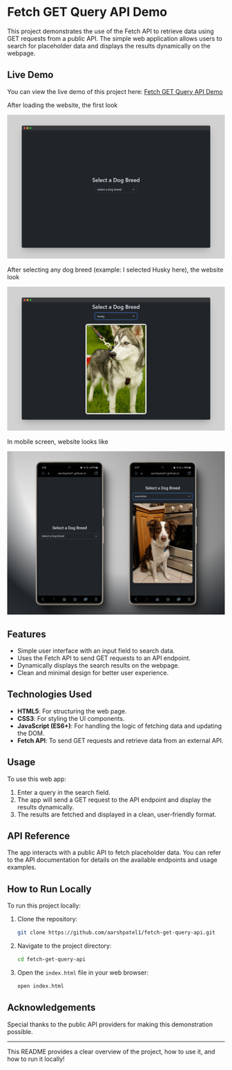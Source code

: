 # Fetch GET Query API Demo

This project demonstrates the use of the Fetch API to retrieve data using GET requests from a public API. The simple web application allows users to search for placeholder data and displays the results dynamically on the webpage.

## Live Demo

You can view the live demo of this project here: [Fetch GET Query API Demo](https://aarshpatel1.github.io/fetch-get-query-api/)

After loading the website, the first look

![Website Screenshot](screenshots/screenshot1.png)

After selecting any dog breed (example: I selected Husky here), the website look

![Website Screenshot](screenshots/screenshot2.png)

In mobile screen, website looks like

![Website Screenshot](screenshots/screenshot3.png)


## Features

- Simple user interface with an input field to search data.
- Uses the Fetch API to send GET requests to an API endpoint.
- Dynamically displays the search results on the webpage.
- Clean and minimal design for better user experience.

## Technologies Used

- **HTML5**: For structuring the web page.
- **CSS3**: For styling the UI components.
- **JavaScript (ES6+)**: For handling the logic of fetching data and updating the DOM.
- **Fetch API**: To send GET requests and retrieve data from an external API.

## Usage

To use this web app:

1. Enter a query in the search field.
2. The app will send a GET request to the API endpoint and display the results dynamically.
3. The results are fetched and displayed in a clean, user-friendly format.

## API Reference

The app interacts with a public API to fetch placeholder data. You can refer to the API documentation for details on the available endpoints and usage examples.

## How to Run Locally

To run this project locally:

1. Clone the repository:  
   ```bash
   git clone https://github.com/aarshpatel1/fetch-get-query-api.git
   ```

2. Navigate to the project directory:  
   ```bash
   cd fetch-get-query-api
   ```

3. Open the `index.html` file in your web browser:
   ```bash
   open index.html
   ```


## Acknowledgements

Special thanks to the public API providers for making this demonstration possible.

---

This README provides a clear overview of the project, how to use it, and how to run it locally!
